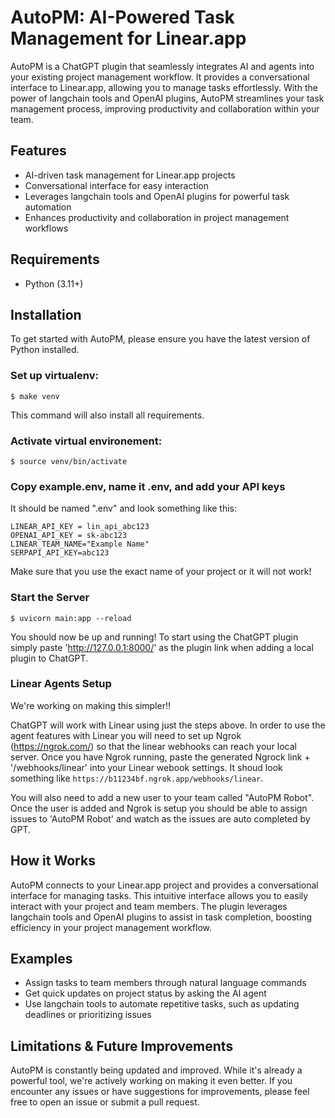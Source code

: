 # AutoPM: AI-Powered Task Management for Linear.app

AutoPM is a ChatGPT plugin that seamlessly integrates AI and agents into your existing project management workflow. It provides a conversational interface to Linear.app, allowing you to manage tasks effortlessly. With the power of langchain tools and OpenAI plugins, AutoPM streamlines your task management process, improving productivity and collaboration within your team.

## Features

- AI-driven task management for Linear.app projects
- Conversational interface for easy interaction
- Leverages langchain tools and OpenAI plugins for powerful task automation
- Enhances productivity and collaboration in project management workflows

## Requirements

- Python (3.11+)

## Installation

To get started with AutoPM, please ensure you have the latest version of Python installed. 

### Set up virtualenv:
```shell
$ make venv
````
This command will also install all requirements.

### Activate virtual environement:
```shell
$ source venv/bin/activate
````

### Copy example.env, name it .env, and add your API keys
It should be named ".env" and look something like this:
```
LINEAR_API_KEY = lin_api_abc123
OPENAI_API_KEY = sk-abc123
LINEAR_TEAM_NAME="Example Name"
SERPAPI_API_KEY=abc123
```

Make sure that you use the exact name of your project or it will not work!

### Start the Server
```shell
$ uvicorn main:app --reload
````

You should now be up and running! To start using the ChatGPT plugin simply paste 'http://127.0.0.1:8000/' as the plugin link when adding a local plugin to ChatGPT.

### Linear Agents Setup

We're working on making this simpler!!

ChatGPT will work with Linear using just the steps above. In order to use the agent features with Linear you will need to set up Ngrok (https://ngrok.com/) so that the linear webhooks can reach your local server. Once you have Ngrok running, paste the generated Ngrock link + '/webhooks/linear' into your Linear webook settings. It shoud look something like `https://b11234bf.ngrok.app/webhooks/linear`.

You will also need to add a new user to your team called "AutoPM Robot". Once the user is added and Ngrok is setup you should be able to assign issues to 'AutoPM Robot' and watch as the issues are auto completed by GPT.


## How it Works

AutoPM connects to your Linear.app project and provides a conversational interface for managing tasks. This intuitive interface allows you to easily interact with your project and team members. The plugin leverages langchain tools and OpenAI plugins to assist in task completion, boosting efficiency in your project management workflow.

## Examples

- Assign tasks to team members through natural language commands
- Get quick updates on project status by asking the AI agent
- Use langchain tools to automate repetitive tasks, such as updating deadlines or prioritizing issues

## Limitations & Future Improvements

AutoPM is constantly being updated and improved. While it's already a powerful tool, we're actively working on making it even better. If you encounter any issues or have suggestions for improvements, please feel free to open an issue or submit a pull request.


